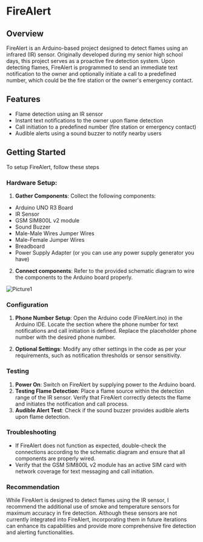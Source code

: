 # FireAlert

## Overview

FireAlert is an Arduino-based project designed to detect flames using an infrared (IR) sensor. Originally developed during my senior high school days, this project serves as a proactive fire detection system. Upon detecting flames, FireAlert is programmed to send an immediate text notification to the owner and optionally initiate a call to a predefined number, which could be the fire station or the owner's emergency contact.

## Features
* Flame detection using an IR sensor
* Instant text notifications to the owner upon flame detection
* Call initiation to a predefined number (fire station or emergency contact)
* Audible alerts using a sound buzzer to notify nearby users

## Getting Started

To setup FireAlert, follow these steps

### Hardware Setup:

1. **Gather Components**: Collect the following components:
  * Arduino UNO R3 Board
  * IR Sensor
  * GSM SIM800L v2 module
  * Sound Buzzer
  * Male-Male Wires Jumper Wires
  * Male-Female Jumper Wires
  * Breadboard
  * Power Supply Adapter (or you can use any power supply generator you have)
2. **Connect components**: Refer to the provided schematic diagram to wire the components to the Arduino board properly.
    
![Picture1](https://github.com/Jaermis/FireAlert/assets/138207746/daa457f3-455b-421f-b05d-3faa40921683)

### Configuration

1. **Phone Number Setup**: Open the Arduino code (FireAlert.ino) in the Arduino IDE. Locate the section where the phone number for text notifications and call initiation is defined. Replace the placeholder phone number with the desired phone number.

2. **Optional Settings**: Modify any other settings in the code as per your requirements, such as notification thresholds or sensor sensitivity.

### Testing

1. **Power On**: Switch on FireAlert by supplying power to the Arduino board.
2. **Testing Flame Detection**: Place a flame source within the detection range of the IR sensor. Verify that FireAlert correctly detects the flame and initiates the notification and call process.
3. **Audible Alert Test**: Check if the sound buzzer provides audible alerts upon flame detection.

### Troubleshooting

* If FireAlert does not function as expected, double-check the connections according to the schematic diagram and ensure that all components are properly wired.
* Verify that the GSM SIM800L v2 module has an active SIM card with network coverage for text messaging and call initiation.

### Recommendation

While FireAlert is designed to detect flames using the IR sensor, I recommend the additional use of smoke and temperature sensors for maximum accuracy in fire detection. Although these sensors are not currently integrated into FireAlert, incorporating them in future iterations can enhance its capabilities and provide more comprehensive fire detection and alerting functionalities.

